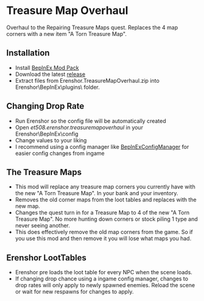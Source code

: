 # Treasure Map Overhaul
Overhaul to the Repairing Treasure Maps quest. Replaces the 4 map corners with a new item "A Torn Treasure Map".

## Installation
- Install [BepInEx Mod Pack](https://thunderstore.io/package/bbepis/BepInExPack/)
- Download the latest [release](https://github.com/et508/Erenshor.TreasureMapOverhaul/releases/1.0.1)
- Extract files from Erenshor.TreasureMapOverhaul.zip into Erenshor\BepInEx\plugins\ folder.

## Changing Drop Rate
- Run Erenshor so the config file will be automatically created
- Open *et508.erenshor.treasuremapoverhaul* in your Erenshor\BepInEx\config
- Change values to your liking
- I recommend using a config manager like [BepInExConfigManager](https://github.com/sinai-dev/BepInExConfigManager) for easier config changes from ingame

## The Treasure Maps
- This mod will replace any treasure map corners you currently have with the new "A Torn Treasure Map". In your bank and your inventory.
- Removes the old corner maps from the loot tables and replaces with the new map.
- Changes the quest turn in for a Treasure Map to 4 of the new "A Torn Treasure Map". No more hunting down corners or stock piling 1 type and never seeing another.
- This does effectively remove the old map corners from the game. So if you use this mod and then remove it you will lose what maps you had. 

## Erenshor LootTables
- Erenshor pre loads the loot table for every NPC when the scene loads.
- If changing drop chance using a ingame config manager, changes to drop rates will only apply to newly spawned enemies. Reload the scene or wait for new respawns for changes to apply.
